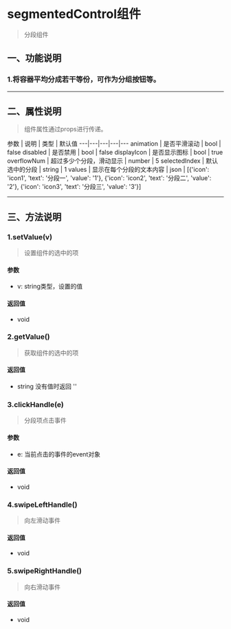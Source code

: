 # segmentedControl组件
> 分段组件
## 一、功能说明
### 1.将容器平均分成若干等份，可作为分组按钮等。

---

## 二、属性说明
> 组件属性通过props进行传递。

参数 | 说明 | 类型 | 默认值
---|---|---|---|---
animation | 是否平滑滚动 | bool | false
disabled | 是否禁用 | bool | false
displayIcon | 是否显示图标 | bool | true
overflowNum | 超过多少个分段，滑动显示 | number | 5
selectedIndex | 默认选中的分段 | string | 1
values | 显示在每个分段的文本内容 | json | [{'icon': 'icon1', 'text': '分段一', 'value': '1'}, {'icon': 'icon2', 'text': '分段二', 'value': '2'}, {'icon': 'icon3', 'text': '分段三', 'value': '3'}]

---

## 三、方法说明
### 1.setValue(v)
> 设置组件的选中的项

#### 参数
- v: string类型，设置的值

#### 返回值
- void

### 2.getValue()
> 获取组件的选中的项

#### 返回值
- string 没有值时返回 ''

### 3.clickHandle(e)
> 分段项点击事件

#### 参数
- e: 当前点击的事件的event对象

#### 返回值
- void

### 4.swipeLeftHandle()
> 向左滑动事件

#### 返回值
- void

### 5.swipeRightHandle()
> 向右滑动事件

#### 返回值
- void